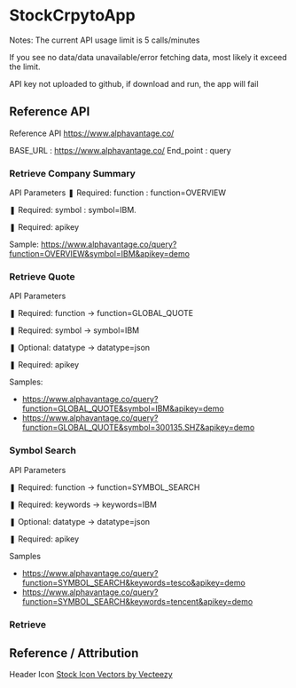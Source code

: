 # StockCrpytoApp


Notes: The current API usage limit is 5 calls/minutes

If you see no data/data unavailable/error fetching data, most likely it exceed the limit.

API key not uploaded to github, if download and run, the app will fail



## Reference API

Reference API
https://www.alphavantage.co/

BASE_URL : https://www.alphavantage.co/
End_point : query

### Retrieve Company Summary

API Parameters
❚ Required: function : function=OVERVIEW

❚ Required: symbol : symbol=IBM.

❚ Required: apikey

Sample: https://www.alphavantage.co/query?function=OVERVIEW&symbol=IBM&apikey=demo

### Retrieve Quote

API Parameters

❚ Required: function -> function=GLOBAL_QUOTE

❚ Required: symbol -> symbol=IBM

❚ Optional: datatype -> datatype=json

❚ Required: apikey

Samples:
- https://www.alphavantage.co/query?function=GLOBAL_QUOTE&symbol=IBM&apikey=demo
- https://www.alphavantage.co/query?function=GLOBAL_QUOTE&symbol=300135.SHZ&apikey=demo

### Symbol Search

API Parameters

❚ Required: function -> function=SYMBOL_SEARCH

❚ Required: keywords -> keywords=IBM

❚ Optional: datatype -> datatype=json

❚ Required: apikey

Samples
- https://www.alphavantage.co/query?function=SYMBOL_SEARCH&keywords=tesco&apikey=demo
- https://www.alphavantage.co/query?function=SYMBOL_SEARCH&keywords=tencent&apikey=demo




### Retrieve 

## Reference / Attribution

Header Icon
<a href="https://www.vecteezy.com/free-vector/stock-icon">Stock Icon Vectors by Vecteezy</a>